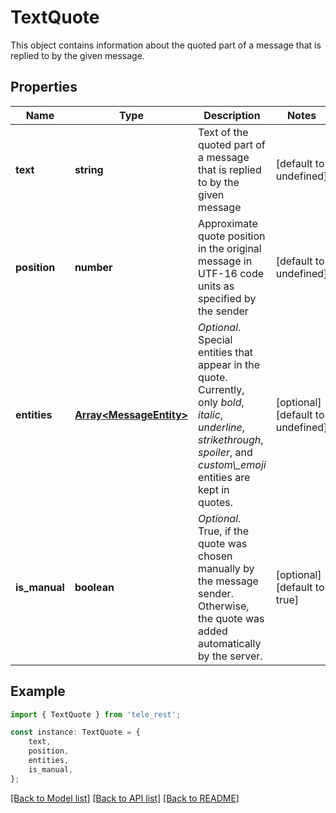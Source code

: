 # TextQuote

This object contains information about the quoted part of a message that is replied to by the given message.

## Properties

Name | Type | Description | Notes
------------ | ------------- | ------------- | -------------
**text** | **string** | Text of the quoted part of a message that is replied to by the given message | [default to undefined]
**position** | **number** | Approximate quote position in the original message in UTF-16 code units as specified by the sender | [default to undefined]
**entities** | [**Array&lt;MessageEntity&gt;**](MessageEntity.md) | *Optional*. Special entities that appear in the quote. Currently, only *bold*, *italic*, *underline*, *strikethrough*, *spoiler*, and *custom\\_emoji* entities are kept in quotes. | [optional] [default to undefined]
**is_manual** | **boolean** | *Optional*. True, if the quote was chosen manually by the message sender. Otherwise, the quote was added automatically by the server. | [optional] [default to true]

## Example

```typescript
import { TextQuote } from 'tele_rest';

const instance: TextQuote = {
    text,
    position,
    entities,
    is_manual,
};
```

[[Back to Model list]](../README.md#documentation-for-models) [[Back to API list]](../README.md#documentation-for-api-endpoints) [[Back to README]](../README.md)
